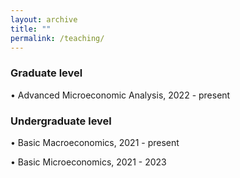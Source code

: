 ```yaml
---
layout: archive
title: ""
permalink: /teaching/
---
```


### Graduate level 
• Advanced Microeconomic Analysis, 2022 - present

### Undergraduate level
• Basic Macroeconomics, 2021 - present

• Basic Microeconomics, 2021 - 2023
